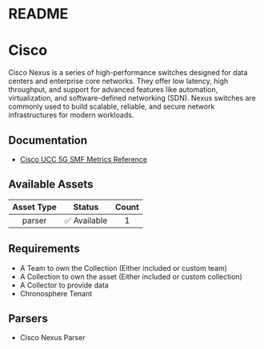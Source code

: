 
README
======

# Cisco


Cisco Nexus is a series of high-performance switches designed for data centers and enterprise core networks. They offer low latency, high throughput, and support for advanced features like automation, virtualization, and software-defined networking (SDN). Nexus switches are commonly used to build scalable, reliable, and secure network infrastructures for modern workloads.
## Documentation

- [Cisco UCC 5G SMF Metrics Reference](https://www.cisco.com/c/en/us/td/docs/wireless/ucc/smf/2025-01/metrics-ref/b_ucc-5g-smf-metrics-reference-release-2025-01/m_5g-smf-statistics.html)

## Available Assets

|Asset Type|Status|Count|
| :---: | :---: | :---: |
|parser|✅ Available|1|

## Requirements

- A Team to own the Collection (Either included or custom team)
- A Collection to own the asset (Either included or custom collection)
- A Collector to provide data
- Chronosphere Tenant

## Parsers

- Cisco Nexus Parser
